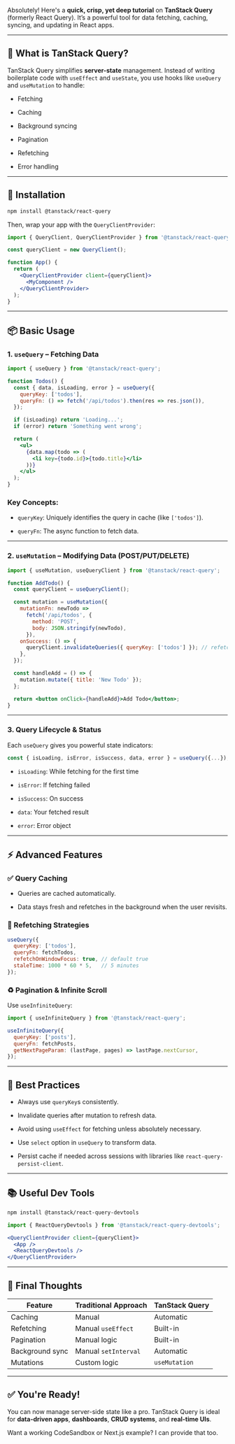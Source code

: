 Absolutely! Here's a **quick, crisp, yet deep tutorial** on **TanStack Query** (formerly React Query). It’s a powerful tool for data fetching, caching, syncing, and updating in React apps.

---

## 🚀 What is TanStack Query?

TanStack Query simplifies **server-state** management. Instead of writing boilerplate code with `useEffect` and `useState`, you use hooks like `useQuery` and `useMutation` to handle:

- Fetching
    
- Caching
    
- Background syncing
    
- Pagination
    
- Refetching
    
- Error handling
    

---

## 🔧 Installation

```bash
npm install @tanstack/react-query
```

Then, wrap your app with the `QueryClientProvider`:

```jsx
import { QueryClient, QueryClientProvider } from '@tanstack/react-query';

const queryClient = new QueryClient();

function App() {
  return (
    <QueryClientProvider client={queryClient}>
      <MyComponent />
    </QueryClientProvider>
  );
}
```

---

## 📦 Basic Usage

### 1. `useQuery` – Fetching Data

```jsx
import { useQuery } from '@tanstack/react-query';

function Todos() {
  const { data, isLoading, error } = useQuery({
    queryKey: ['todos'],
    queryFn: () => fetch('/api/todos').then(res => res.json()),
  });

  if (isLoading) return 'Loading...';
  if (error) return 'Something went wrong';

  return (
    <ul>
      {data.map(todo => (
        <li key={todo.id}>{todo.title}</li>
      ))}
    </ul>
  );
}
```

### Key Concepts:

- `queryKey`: Uniquely identifies the query in cache (like `['todos']`).
    
- `queryFn`: The async function to fetch data.
    

---

### 2. `useMutation` – Modifying Data (POST/PUT/DELETE)

```jsx
import { useMutation, useQueryClient } from '@tanstack/react-query';

function AddTodo() {
  const queryClient = useQueryClient();

  const mutation = useMutation({
    mutationFn: newTodo =>
      fetch('/api/todos', {
        method: 'POST',
        body: JSON.stringify(newTodo),
      }),
    onSuccess: () => {
      queryClient.invalidateQueries({ queryKey: ['todos'] }); // refetch after adding
    },
  });

  const handleAdd = () => {
    mutation.mutate({ title: 'New Todo' });
  };

  return <button onClick={handleAdd}>Add Todo</button>;
}
```

---

### 3. Query Lifecycle & Status

Each `useQuery` gives you powerful state indicators:

```js
const { isLoading, isError, isSuccess, data, error } = useQuery({...});
```

- `isLoading`: While fetching for the first time
    
- `isError`: If fetching failed
    
- `isSuccess`: On success
    
- `data`: Your fetched result
    
- `error`: Error object
    

---

## ⚡️ Advanced Features

### ✅ Query Caching

- Queries are cached automatically.
    
- Data stays fresh and refetches in the background when the user revisits.
    

### 🔁 Refetching Strategies

```js
useQuery({
  queryKey: ['todos'],
  queryFn: fetchTodos,
  refetchOnWindowFocus: true, // default true
  staleTime: 1000 * 60 * 5,   // 5 minutes
});
```

### ♻️ Pagination & Infinite Scroll

Use `useInfiniteQuery`:

```js
import { useInfiniteQuery } from '@tanstack/react-query';

useInfiniteQuery({
  queryKey: ['posts'],
  queryFn: fetchPosts,
  getNextPageParam: (lastPage, pages) => lastPage.nextCursor,
});
```

---

## 🧠 Best Practices

- Always use `queryKey`s consistently.
    
- Invalidate queries after mutation to refresh data.
    
- Avoid using `useEffect` for fetching unless absolutely necessary.
    
- Use `select` option in `useQuery` to transform data.
    
- Persist cache if needed across sessions with libraries like `react-query-persist-client`.
    

---

## 📚 Useful Dev Tools

```bash
npm install @tanstack/react-query-devtools
```

```jsx
import { ReactQueryDevtools } from '@tanstack/react-query-devtools';

<QueryClientProvider client={queryClient}>
  <App />
  <ReactQueryDevtools />
</QueryClientProvider>
```

---

## 🧩 Final Thoughts

|Feature|Traditional Approach|TanStack Query|
|---|---|---|
|Caching|Manual|Automatic|
|Refetching|Manual `useEffect`|Built-in|
|Pagination|Manual logic|Built-in|
|Background sync|Manual `setInterval`|Automatic|
|Mutations|Custom logic|`useMutation`|

---

## ✅ You're Ready!

You can now manage server-side state like a pro. TanStack Query is ideal for **data-driven apps**, **dashboards**, **CRUD systems**, and **real-time UIs**.

Want a working CodeSandbox or Next.js example? I can provide that too.